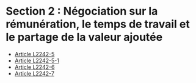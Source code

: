 # Section 2 : Négociation sur la rémunération, le temps de travail et le partage de la valeur ajoutée

* [Article L2242-5](./LEGIARTI000031086580.md)
* [Article L2242-5-1](./LEGIARTI000031685072.md)
* [Article L2242-6](./LEGIARTI000031086457.md)
* [Article L2242-7](./LEGIARTI000031086575.md)
